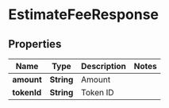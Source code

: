 

# EstimateFeeResponse


## Properties

Name | Type | Description | Notes
------------ | ------------- | ------------- | -------------
**amount** | **String** | Amount | 
**tokenId** | **String** | Token ID | 



